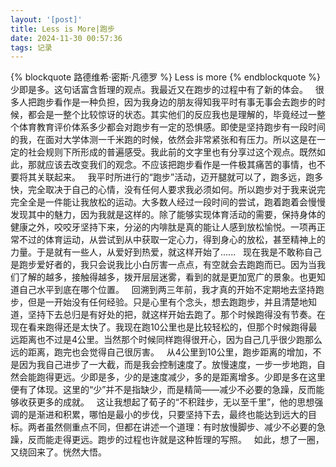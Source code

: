 ```yaml
---
layout: '[post]'
title: Less is More|跑步
date: 2024-11-30 00:57:36
tags: 记录
---
```


{% blockquote 路德维希·密斯·凡德罗 %}
Less is more
{% endblockquote %}
少即是多。这句话富含哲理的观点。我最近又在跑步的过程中有了新的体会。
&nbsp;
很多人把跑步看作是一种负担，因为我身边的朋友得知我平时有事无事会去跑步的时候，都会是一整个比较惊讶的状态。其实他们的反应我也是理解的，毕竟经过一整个体育教育评价体系多少都会对跑步有一定的恐惧感。即使是坚持跑步有一段时间的我，在面对大学体测一千米跑的时候，依然会非常紧张和有压力。所以这是在一定的社会规则下所形成的普遍感受。我此前的文字里也有分享过这个观点。既然如此，那就应该去改变我们的观念。不应该把跑步看作是一件极其痛苦的事情，也不要将其关联起来。
&nbsp;
我平时所进行的“跑步”活动，迈开腿就可以了，跑多远，跑多快，完全取决于自己的心情，没有任何人要求我必须如何。所以跑步对于我来说完完全全是一件能让我放松的运动。大多数人经过一段时间的尝试，跑着跑着会慢慢发现其中的魅力，因为我就是这样的。除了能够实现体育活动的需要，保持身体的健康之外，咬咬牙坚持下来，分泌的内啡肽是真的能让人感到放松愉悦。一项再正常不过的体育运动，从尝试到从中获取一定心力，得到身心的放松，甚至精神上的力量。于是就有一些人，从爱好到热爱，就这样开始了......
&nbsp;
现在我是不敢称自己是跑步爱好者的，我只会说我比小白厉害一点点，有空就会去跑跑而已。因为当我们了解的越多，接触得越多，拨开层层迷雾，看到的就是更加宽广的景象。也更知道自己水平到底在哪个位置。
&nbsp;
回溯到两三年前，我才真的开始不定期地去坚持跑步，但是一开始没有任何经验。只是心里有个念头，想去跑跑步，并且清楚地知道，坚持下去总归是有好处的把，就这样开始去跑了。那个时候跑得没有节奏。在现在看来跑得还是太快了。我现在跑10公里也是比较轻松的，但那个时候跑得最远距离也不过是4公里。当然那个时候同样跑得很开心，因为自己几乎很少跑那么远的距离，跑完也会觉得自己很厉害。
&nbsp;
从4公里到10公里，跑步距离的增加，不是因为我自己进步了一大截，而是我会控制速度了。放慢速度，一步一步地跑，自然会能跑得更远。少即是多，少的是速度减少，多的是距离增多。少即是多在这里便有了体现。这里的“少”并不是指缺少，而是精简——减少不必要的急躁，反而能够收获更多的成就。
&nbsp;
这让我想起了荀子的“不积跬步，无以至千里”，他的思想强调的是渐进和积累，哪怕是最小的步伐，只要坚持下去，最终也能达到远大的目标。两者虽然侧重点不同，但都在讲述一个道理：有时放慢脚步、减少不必要的急躁，反而能走得更远。跑步的过程也许就是这种哲理的写照。
&nbsp;
如此，想了一圈，又绕回来了。恍然大悟。